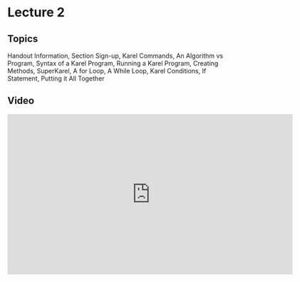 # Lecture 2

## Topics

Handout Information, Section Sign-up, Karel Commands, An Algorithm vs Program, Syntax of a Karel Program, Running a Karel Program, Creating Methods, SuperKarel, A for Loop, A While Loop, Karel Conditions, If Statement, Putting it All Together

## Video

<iframe width="640" height="360" src="http://www.youtube.com/embed/0LoKDDRlfZc?feature=player_detailpage" frameborder="0" allowfullscreen></iframe>
